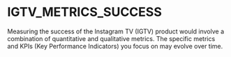# IGTV_METRICS_SUCCESS
Measuring the success of the Instagram TV (IGTV) product would involve a combination of quantitative and qualitative metrics. The specific metrics and KPIs (Key Performance Indicators) you focus on may evolve over time.
